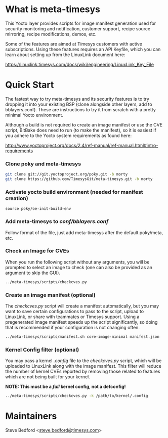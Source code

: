 What is meta-timesys
====================

This Yocto layer provides scripts for image manifest generation used for security monitoring and notification, customer support, recipe source mirroring, recipe modifications, demos, etc.

Some of the features are aimed at Timesys customers with active subscriptions.  Using these features requires an API Keyfile, which you can learn about setting up from the LinuxLink document here:

https://linuxlink.timesys.com/docs/wiki/engineering/LinuxLink_Key_File


Quick Start
===========

The fastest way to try meta-timesys and its security features is to try dropping it into your existing BSP (clone alongside other layers, add to bblayers.conf). These are instructions to try it from scratch with a pretty minimal Yocto environment.

Although a build is not required to create an image manifest or use the CVE script, BitBake does need to run (to make the manifest), so it is easiest if you adhere to the Yocto system requirements as found here:

http://www.yoctoproject.org/docs/2.4/ref-manual/ref-manual.html#intro-requirements

### Clone poky and meta-timesys

```sh
git clone git://git.yoctoproject.org/poky.git -b morty
git clone https://github.com/TimesysGit/meta-timesys.git -b morty
```

### Activate yocto build environment (needed for manifest creation)

```
source poky/oe-init-build-env
```

### Add meta-timesys to _conf/bblayers.conf_

Follow format of the file, just add meta-timesys after the default poky/meta, etc.

### Check an Image for CVEs

When you run the following script without any arguments, you will be prompted to select an image to check (one can also be provided as an argument to skip the GUI).

```sh
../meta-timesys/scripts/checkcves.py
```

### Create an image manifest (optional)

The _checkcves.py_ script will create a manifest automatically, but you may want to save certain configurations to pass to the script, upload to LinuxLink, or share with teammates or Timesys support. Using a pregenerated image manifest speeds up the script significantly, so doing that is recommended if your configuration is not changing often.

```sh
../meta-timesys/scripts/manifest.sh core-image-minimal manifest.json
```

### Kernel Config filter (optional)

You may pass a kernel _.config_ file to the _checkcves.py_ script, which will be uploaded to LinuxLink along with the image manifest. This filter will reduce the number of kernel CVEs reported by removing those related to features which are not being built for your kernel.

**NOTE: This must be a _full_ kernel config, not a defconfig!**

```sh
../meta-timesys/scripts/checkcves.py -k /path/to/kernel/.config
```


Maintainers
===========

Steve Bedford \<steve.bedford@timesys.com\>
